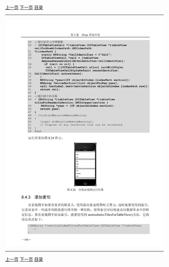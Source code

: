 [上一页](207.md) [下一页](209.md) [目录](../README.md)

***

![208](../images/208.png)

***

[上一页](207.md) [下一页](209.md) [目录](../README.md)